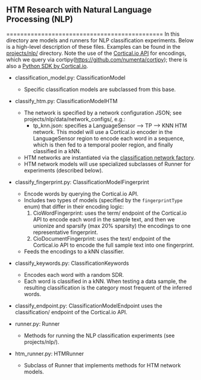 ## HTM Research with Natural Language Processing (NLP)
=============================================
In this directory are models and runners for NLP classification experiments. Below is a high-level description of these files. Examples can be found in the [projects/nlp/](https://github.com/numenta/nupic.research/tree/master/projects/nlp) directory. Note the use of the [Cortical.io API](http://api.cortical.io/) for encodings, which we query via cortipy(https://github.com/numenta/cortipy); there is also a [Python SDK by Cortical.io](https://github.com/cortical-io/python-client-sdk).

* classification_model.py: ClassificationModel
    - Specific classification models are subclassed from this base.

* classify_htm.py: ClassificationModelHTM
    - The network is specified by a network configuration JSON; see projects/nlp/data/network_configs/, e.g.:
        - tp_knn.json: specifies a LanguageSensor --> TP --> KNN HTM network. This model will use a Cortical.io encoder in the LanguageSensor region to encode each word in a sequence, which is then fed to a temporal pooler region, and finally classified in a kNN.
    - HTM networks are instantiated via the [classification network factory](https://github.com/numenta/nupic.research/blob/master/htmresearch/frameworks/classification/classification_network.py).
    - HTM network models will use specialized subclasses of Runner for experiments (described below).

* classify_fingerprint.py: ClassificationModelFingerprint
    - Encode words by querying the Cortical.io API.
    - Includes two types of models (specified by the `fingerprintType` enum) that differ in their encoding logic:
        1. CioWordFingerprint: uses the term/ endpoint of the Cortical.io API to encode each word in the sample text, and then we unionize and sparsify (max 20% sparsity) the encodings to one representative fingerprint. 
        2. CioDocumentFingerprint: uses the text/ endpoint of the Cortical.io API to encode the full sample text into one fingerprint.
    - Feeds the encodings to a kNN classifier.

* classify_keywords.py: ClassificationKeywords
    - Encodes each word with a random SDR.
    - Each word is classified in a kNN. When testing a data sample, the resulting classification is the category most frequent of the inferred words.

* classify_endpoint.py: ClassificationModelEndpoint uses the classification/ endpoint of the Cortical.io API.


* runner.py: Runner
    - Methods for running the NLP classification experiments (see projects/nlp/).
    
* htm_runner.py: HTMRunner
    - Subclass of Runner that implements methods for HTM network models.


